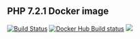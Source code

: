 ## PHP 7.2.1 Docker image
[![Build Status](https://travis-ci.org/emirb/docker-php72.svg?branch=master)](https://travis-ci.org/emirb/docker-php72)
[![Docker Hub Build status](https://img.shields.io/docker/build/emirb/php72.svg)](https://hub.docker.com/r/emirb/php72/builds/)
[![](https://images.microbadger.com/badges/image/emirb/php72.svg)](https://microbadger.com/images/emirb/php72)
